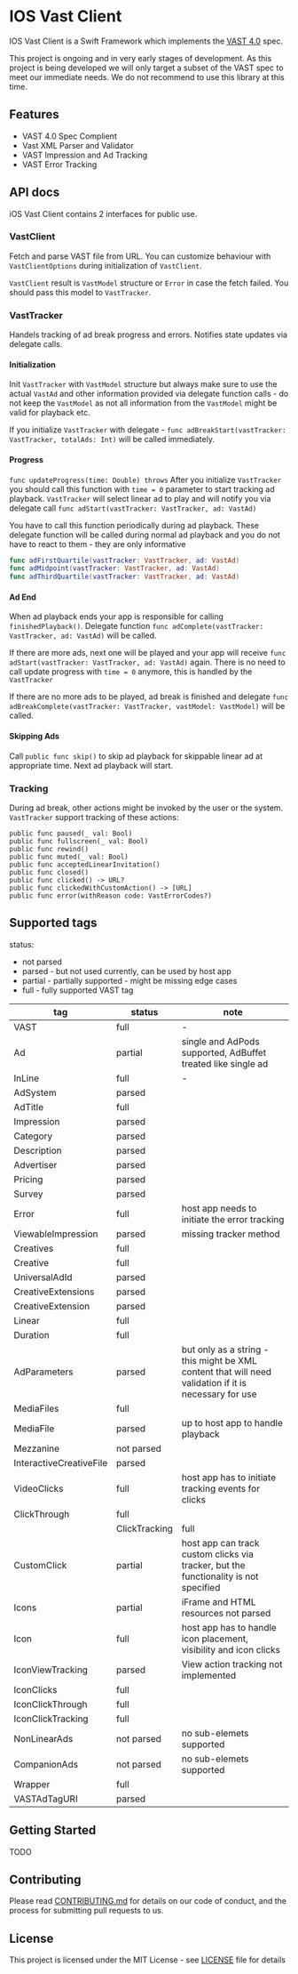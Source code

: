 # IOS Vast Client

IOS Vast Client is a Swift Framework which implements the [VAST 4.0](https://www.iab.com/guidelines/digital-video-ad-serving-template-vast/) spec.

This project is ongoing and in very early stages of development. As this project is being developed we will only target a subset of the VAST spec to meet our immediate needs. We do not recommend to use this library at this time. 

## Features

* VAST 4.0 Spec Complient
* Vast XML Parser and Validator
* VAST Impression and Ad Tracking
* VAST Error Tracking

## API docs

iOS Vast Client contains 2 interfaces for public use.

### VastClient

Fetch and parse VAST file from URL. You can customize behaviour with `VastClientOptions` during initialization of `VastClient`.

`VastClient` result is `VastModel` structure or `Error` in case the fetch failed. You should pass this model to `VastTracker`.

### VastTracker

Handels tracking of ad break progress and errors. Notifies state updates via delegate calls.

#### Initialization

Init `VastTracker` with `VastModel` structure but always make sure to use the actual `VastAd` and other information provided via delegate function calls - do not keep the `VastModel` as not all information from the `VastModel` might be valid for playback etc.

If you initialize `VastTracker` with delegate - `func adBreakStart(vastTracker: VastTracker, totalAds: Int)` will be called immediately. 

#### Progress

`func updateProgress(time: Double) throws`
After you initialize `VastTracker` you should call this function with `time = 0` parameter to start tracking ad playback. `VastTracker` will select linear ad to play and will notify you via delegate call `func adStart(vastTracker: VastTracker, ad: VastAd)`

You have to call this function periodically during ad playback.
These delegate function will be called during normal ad playback and you do not have to react to them - they are only informative

```swift
func adFirstQuartile(vastTracker: VastTracker, ad: VastAd)
func adMidpoint(vastTracker: VastTracker, ad: VastAd)
func adThirdQuartile(vastTracker: VastTracker, ad: VastAd)
```

#### Ad End

When ad playback ends your app is responsible for calling `finishedPlayback()`.
Delegate function `func adComplete(vastTracker: VastTracker, ad: VastAd)` will be called.

If there are more ads, next one will be played and your app will receive `func adStart(vastTracker: VastTracker, ad: VastAd)` again. There is no need to call update progress with `time = 0` anymore, this is handled by the `VastTracker`

If there are no more ads to be played, ad break is finished and delegate `func adBreakComplete(vastTracker: VastTracker, vastModel: VastModel)` will be called.

#### Skipping Ads

Call `public func skip()` to skip ad playback for skippable linear ad at appropriate time. Next ad playback will start.

### Tracking

During ad break, other actions might be invoked by the user or the system.
`VastTracker` support tracking of these actions:

```
public func paused(_ val: Bool)
public func fullscreen(_ val: Bool)
public func rewind()
public func muted(_ val: Bool)
public func acceptedLinearInvitation()
public func closed()
public func clicked() -> URL?
public func clickedWithCustomAction() -> [URL]
public func error(withReason code: VastErrorCodes?)
```

## Supported tags

status:

- not parsed
- parsed - but not used currently, can be used by host app
- partial - partially supported - might be missing edge cases
- full - fully supported VAST tag

|tag|status|note|
|---|---|---|
|VAST|full|-|
|Ad|partial|single and AdPods supported, AdBuffet treated like single ad|
|InLine|full|-|
|AdSystem|parsed||
|AdTitle|full||
|Impression|parsed||
|Category|parsed||
|Description|parsed||
|Advertiser|parsed||
|Pricing|parsed||
|Survey|parsed||
|Error|full|host app needs to initiate the error tracking|
|ViewableImpression|parsed|missing tracker method|
|Creatives|full||
|Creative|full||
|UniversalAdId|parsed||
|CreativeExtensions|parsed||
|CreativeExtension|parsed||
|Linear|full||
|Duration|full||
|AdParameters|parsed|but only as a string - this might be XML content that will need validation if it is necessary for use|
|MediaFiles|full||
|MediaFile|parsed|up to host app to handle playback|
|Mezzanine|not parsed||
|InteractiveCreativeFile|parsed||
|VideoClicks|full|host app has to initiate tracking events for clicks|
|ClickThrough|full||
||ClickTracking|full|
|CustomClick|partial|host app can track custom clicks via tracker, but the functionality is not specified|
|Icons|partial|iFrame and HTML resources not parsed|
|Icon|full|host app has to handle icon placement, visibility and icon clicks|
|IconViewTracking|parsed|View action tracking not implemented|
|IconClicks|full||
|IconClickThrough|full||
|IconClickTracking|full||
|NonLinearAds|not parsed|no sub-elemets supported|
|CompanionAds|not parsed|no sub-elemets supported|
|Wrapper|full||
|VASTAdTagURI|parsed||


## Getting Started

TODO

## Contributing

Please read [CONTRIBUTING.md](https://github.com/realeyes-media/ios-vast-client/CONTRIBUTING.md) for details on our code of conduct, and the process for submitting pull requests to us.

## License

This project is licensed under the MIT License - see [LICENSE](https://github.com/realeyes-media/ios-vast-client/LICENSE) file for details
